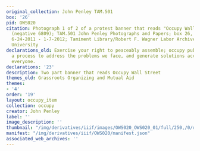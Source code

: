 ```yaml
---
original_collection: John Penley TAM.501
box: '26'
pid: OWS020
citation: Photograph 1 of 2 of a protest banner that reads "Occupy Wall Street," 2011
  (negative 6809); TAM.501 John Penley Photographs and Papers; box 26, folder Negatives
  6-24-2011 - 1-7-2012; Tamiment Library/Robert F. Wagner Labor Archives, New York
  University
declarations_old: Exercise your right to peaceably assemble; occupy public space;  create
  a process to address the problems we face, and generate solutions accessible to
  everyone.
declarations: '23'
description: Two part banner that reads Occupy Wall Street
themes_old: Grassroots Organizing and Mutual Aid
themes:
- '4'
order: '19'
layout: occupy_item
collection: occupy
creator: John Penley
label: ''
image_description: ''
thumbnail: "/img/derivatives/iiif/images/OWS020_OWS020_01/full/250,/0/default.jpg"
manifest: "/img/derivatives/iiif/OWS020/manifest.json"
associated_web_archives: ''
---
```

